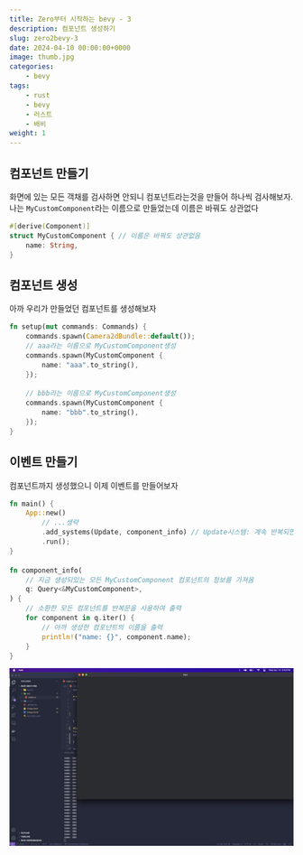 ```yaml
---
title: Zero부터 시작하는 bevy - 3
description: 컴포넌트 생성하기
slug: zero2bevy-3
date: 2024-04-10 00:00:00+0000
image: thumb.jpg
categories:
    - bevy
tags:
    - rust
    - bevy
    - 러스트
    - 배비
weight: 1
---
```

## 컴포넌트 만들기
화면에 있는 모든 객채를 검사하면 안되니 컴포넌트라는것을 만들어 하나씩 검사해보자.
나는 `MyCustomComponent`라는 이름으로 만들었는데 이름은 바꿔도 상관없다
```rs
#[derive(Component)]
struct MyCustomComponent { // 이름은 바꿔도 상관없음
    name: String,
}
```

## 컴포넌트 생성
아까 우리가 만들었던 컴포넌트를 생성해보자
```rs
fn setup(mut commands: Commands) {
    commands.spawn(Camera2dBundle::default());
    // aaa라는 이름으로 MyCustomComponent생성
    commands.spawn(MyCustomComponent {
        name: "aaa".to_string(),
    });
    
    // bbb라는 이름으로 MyCustomComponent생성
    commands.spawn(MyCustomComponent {
        name: "bbb".to_string(),
    });
}
```

## 이벤트 만들기
컴포넌트까지 생성했으니 이제 이벤트를 만들어보자

```rs
fn main() {
    App::new()
        // ...생략
        .add_systems(Update, component_info) // Update시스템: 계속 반복되면서 실행되게 해줌
        .run();
}

fn component_info(
    // 지금 생성되있는 모든 MyCustomComponent 컴포넌트의 정보를 가져옴
    q: Query<&MyCustomComponent>,
) {
    // 소환한 모든 컴포넌트를 반복문을 사용하여 출력
    for component in q.iter() {
        // 아까 생성한 컴포넌트의 이름을 출력
        println!("name: {}", component.name);
    }
}
```
![실행결과](defualt-run.png)